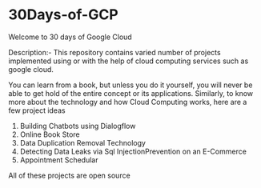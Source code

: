 # 30Days-of-GCP

Welcome to 30 days of Google Cloud

Description:-
This repository contains varied number of projects implemented using or with the help of cloud computing services such as google cloud.


You can learn from a book, but unless you do it yourself, you will never be able to get hold of the entire concept or its applications. Similarly, to know more about the technology and how Cloud Computing works, here are a few project ideas

1) Building Chatbots using Dialogflow
2) Online Book Store
3) Data Duplication Removal Technology
4) Detecting Data Leaks via Sql InjectionPrevention on an E-Commerce
5) Appointment Schedular
 
All of these projects are open source 

  